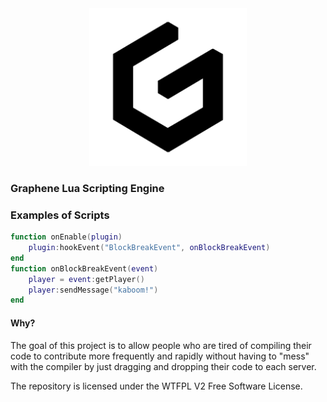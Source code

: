 <div align="center"><img src="assets\logo.png" width="50%"/></div>

### Graphene Lua Scripting Engine

### Examples of Scripts

```lua
function onEnable(plugin)
    plugin:hookEvent("BlockBreakEvent", onBlockBreakEvent)
end
function onBlockBreakEvent(event) 
    player = event:getPlayer()
    player:sendMessage("kaboom!")
end
```

#### Why?
The goal of this project is to allow people who are tired of compiling their code to contribute more frequently and rapidly without having to "mess" with the compiler by just dragging and dropping their code to each server.

The repository is licensed under the WTFPL V2 Free Software License.

